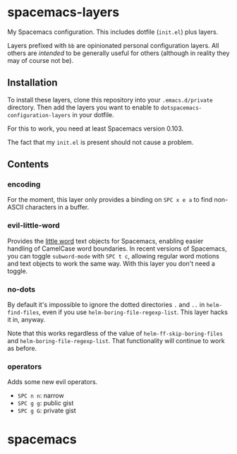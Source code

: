 # spacemacs-layers

My Spacemacs configuration. This includes dotfile (`init.el`) plus layers.

Layers prefixed with `bb` are opinionated personal configuration layers. All
others are *intended* to be generally useful for others (although in reality
they may of course not be).

## Installation
To install these layers, clone this repository into your `.emacs.d/private`
directory. Then add the layers you want to enable to
`dotspacemacs-configuration-layers` in your dotfile.

For this to work, you need at least Spacemacs version 0.103.

The fact that my `init.el` is present should not cause a problem.

## Contents

### encoding

For the moment, this layer only provides a binding on `SPC x e a` to find
non-ASCII characters in a buffer.

### evil-little-word

Provides the [little word](https://github.com/tarao/evil-plugins) text objects
for Spacemacs, enabling easier handling of CamelCase word boundaries. In recent
versions of Spacemacs, you can toggle `subword-mode` with `SPC t c`, allowing
regular word motions and text objects to work the same way. With this layer you
don't need a toggle.

### no-dots

By default it's impossible to ignore the dotted directories `.` and `..` in
`helm-find-files`, even if you use `helm-boring-file-regexp-list`. This layer
hacks it in, anyway.

Note that this works regardless of the value of `helm-ff-skip-boring-files` and
`helm-boring-file-regexp-list`. That functionality will continue to work as
before.

### operators

Adds some new evil operators.

- `SPC n n`: narrow
- `SPC g g`: public gist
- `SPC g G`: private gist
# spacemacs
